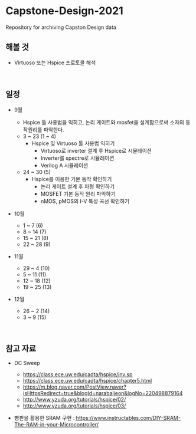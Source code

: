 # Capstone-Design-2021
Repository for archiving Capston Design data


## 해볼 것
- Virtuoso 또는  Hspice 프로토콜 해석



<br>

## 일정
- 9월
  - Hspice 툴 사용법을 익히고, 논리 게이트와 mosfet을 설계함으로써 소자의 동작원리를 파악한다.
  - 3 ~ 23 (1 ~ 4)
    - Hspice 및 Virtuoso 툴 사용법 익히기
      - Virtuoso로 inverter 설계 후 Hspice로 시뮬레이션
      - Inverter를 spectre로 시뮬레이션
      - Verilog A 시뮬레이션
  - 24 ~ 30 (5)
    - Hspice를 이용한 기본 동작 확인하기
      - 논리 게이트 설계 후 파형 확인하기
      - MOSFET 기본 동작 원리 파악하기
      - nMOS, pMOS의 I-V 특성 곡선 확인하기

- 10월
  - 1 ~ 7 (6)
  - 8 ~ 14 (7)
  - 15 ~ 21 (8)
  - 22 ~ 28 (9)
- 11월
  - 29 ~ 4 (10)
  - 5 ~ 11 (11)
  - 12 ~ 18 (12)
  - 19 ~ 25 (13)
- 12월
  - 26 ~ 2 (14)
  - 3 ~ 9 (15)



<br>

## 참고 자료

- DC Sweep
  - https://class.ece.uw.edu/cadta/hspice/inv.sp
  - https://class.ece.uw.edu/cadta/hspice/chapter5.html
  - https://m.blog.naver.com/PostView.naver?isHttpsRedirect=true&blogId=narabaljeon&logNo=220498879164
  - http://www.yzuda.org/tutorials/hspice/02/
  - http://www.yzuda.org/tutorials/hspice/03/

- 빵판을 활용한 SRAM 구현 : https://www.instructables.com/DIY-SRAM-The-RAM-in-your-Microcontroller/
